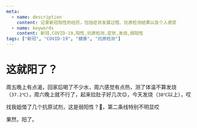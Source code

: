 ```yaml
---
meta:
  - name: description
    content: 记录新冠阳性的经历，包括症状发展过程、抗原检测结果以及个人感受
  - name: keywords
    content: 新冠,COVID-19,阳性,抗原检测,症状,发烧,弱阳性
tags: ["新冠", "COVID-19", "健康", "抗原检测"]
---
```


# 这就阳了？

周五晚上有点渴，回家后喝了不少水，周六感觉有点热，测了体温不算发烧（`37.2℃`），周六晚上就不行了，起来拉肚子好几次😌，今天发烧（`38℃`以上），哎

找我姐借了几个抗原试剂，这是弱阳性？🤔，第二条线特别不明显哎

<ImgView title="抗原弱阳性？" url="https://3.z.wiki/autoupload/20221211/HwCu.IMG_9100.HEIC.jpg" />

果然，阳了。

<ImgView title="COVID-19 阳性" url="https://3.z.wiki/autoupload/20221212/BlZJ.IMG_9101.HEIC.jpg" />
